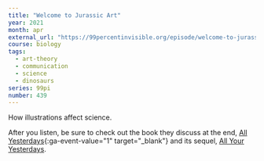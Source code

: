 ```yaml
---
title: "Welcome to Jurassic Art"
year: 2021
month: apr
external_url: "https://99percentinvisible.org/episode/welcome-to-jurassic-art-redux/"
course: biology
tags:
  - art-theory
  - communication
  - science
  - dinosaurs
series: 99pi
number: 439
---
```


How illustrations affect science.

After you listen, be sure to check out the book they discuss at the end, [All Yesterdays](https://drive.google.com/file/d/1QfOykbZflJ9Yc3oZnekh9rMBuzamFd79/view?usp=drivesdk){:ga-event-value="1" target="_blank"} and its sequel, [All Your Yesterdays](/content/monographs/all-yesterdays).